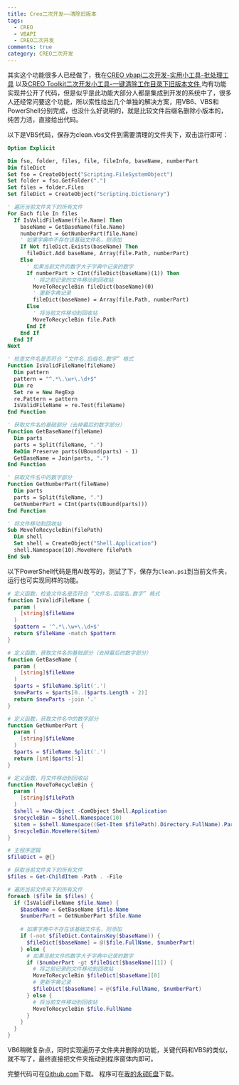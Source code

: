 ```yaml
---
title: Creo二次开发——清除旧版本
tags:
  - CREO
  - VBAPI
  - CREO二次开发
comments: true
category: CREO二次开发
---
```



其实这个功能很多人已经做了，我在<a href="https://www.hudi.site/2019/12/23/CREO%20vbapi%E4%BA%8C%E6%AC%A1%E5%BC%80%E5%8F%91-%E5%AE%9E%E7%94%A8%E5%B0%8F%E5%B7%A5%E5%85%B7-%E6%89%B9%E5%A4%84%E7%90%86%E5%B7%A5%E5%85%B7/" target="_blank">CREO vbapi二次开发-实用小工具-批处理工具</a>
以及<a href="https://www.hudi.site/2019/11/01/CREO%20Toolkit%E4%BA%8C%E6%AC%A1%E5%BC%80%E5%8F%91%E5%B0%8F%E5%B7%A5%E5%85%B7-%E4%B8%80%E9%94%AE%E6%B8%85%E9%99%A4%E5%B7%A5%E4%BD%9C%E7%9B%AE%E5%BD%95%E4%B8%8B%E6%97%A7%E7%89%88%E6%9C%AC%E6%96%87%E4%BB%B6/" target="_blank">CREO Toolkit二次开发小工具-一键清除工作目录下旧版本文件
</a>均有功能实现并公开了代码，但是似乎是此功能大部分人都是集成到开发的系统中了，很多人还经常问要这个功能，所以索性给出几个单独的解决方案，用VB6、VBS和PowerShell分别完成，也没什么好说明的，就是比较文件后缀名删除小版本的，纯苦力活，直接给出代码。

以下是VBS代码，保存为clean.vbs文件到需要清理的文件夹下，双击运行即可：

```vb
Option Explicit

Dim fso, folder, files, file, fileInfo, baseName, numberPart
Dim fileDict
Set fso = CreateObject("Scripting.FileSystemObject")
Set folder = fso.GetFolder(".")
Set files = folder.Files
Set fileDict = CreateObject("Scripting.Dictionary")

' 遍历当前文件夹下的所有文件
For Each file In files
  If IsValidFileName(file.Name) Then
    baseName = GetBaseName(file.Name)
    numberPart = GetNumberPart(file.Name)
    ' 如果字典中不存在该基础文件名，则添加
    If Not fileDict.Exists(baseName) Then
      fileDict.Add baseName, Array(file.Path, numberPart)
    Else
      ' 如果当前文件的数字大于字典中记录的数字
      If numberPart > CInt(fileDict(baseName)(1)) Then
        ' 将之前记录的文件移动到回收站
        MoveToRecycleBin fileDict(baseName)(0)
        ' 更新字典记录
        fileDict(baseName) = Array(file.Path, numberPart)
      Else
        ' 将当前文件移动到回收站
        MoveToRecycleBin file.Path
      End If
    End If
  End If
Next

' 检查文件名是否符合 “文件名.后缀名.数字” 格式
Function IsValidFileName(fileName)
  Dim pattern
  pattern = "^.*\.\w+\.\d+$"
  Dim re
  Set re = New RegExp
  re.Pattern = pattern
  IsValidFileName = re.Test(fileName)
End Function

' 获取文件名的基础部分（去掉最后的数字部分）
Function GetBaseName(fileName)
  Dim parts
  parts = Split(fileName, ".")
  ReDim Preserve parts(UBound(parts) - 1)
  GetBaseName = Join(parts, ".")
End Function

' 获取文件名中的数字部分
Function GetNumberPart(fileName)
  Dim parts
  parts = Split(fileName, ".")
  GetNumberPart = CInt(parts(UBound(parts)))
End Function

' 将文件移动到回收站
Sub MoveToRecycleBin(filePath)
  Dim shell
  Set shell = CreateObject("Shell.Application")
  shell.Namespace(10).MoveHere filePath
End Sub
```

以下PowerShell代码是用AI改写的，测试了下，保存为`Clean.ps1`到当前文件夹，运行也可实现同样的功能。

```powershell
# 定义函数，检查文件名是否符合 “文件名.后缀名.数字” 格式
function IsValidFileName {
  param (
    [string]$fileName
  )
  $pattern = '^.*\.\w+\.\d+$'
  return $fileName -match $pattern
}

# 定义函数，获取文件名的基础部分（去掉最后的数字部分）
function GetBaseName {
  param (
    [string]$fileName
  )
  $parts = $fileName.Split('.')
  $newParts = $parts[0..($parts.Length - 2)]
  return $newParts -join '.'
}

# 定义函数，获取文件名中的数字部分
function GetNumberPart {
  param (
    [string]$fileName
  )
  $parts = $fileName.Split('.')
  return [int]$parts[-1]
}

# 定义函数，将文件移动到回收站
function MoveToRecycleBin {
  param (
    [string]$filePath
  )
  $shell = New-Object -ComObject Shell.Application
  $recycleBin = $shell.Namespace(10)
  $item = $shell.Namespace((Get-Item $filePath).Directory.FullName).ParseName((Get-Item $filePath).Name)
  $recycleBin.MoveHere($item)
}

# 主程序逻辑
$fileDict = @{}

# 获取当前文件夹下的所有文件
$files = Get-ChildItem -Path . -File

# 遍历当前文件夹下的所有文件
foreach ($file in $files) {
  if (IsValidFileName $file.Name) {
    $baseName = GetBaseName $file.Name
    $numberPart = GetNumberPart $file.Name
    
    # 如果字典中不存在该基础文件名，则添加
    if (-not $fileDict.ContainsKey($baseName)) {
      $fileDict[$baseName] = @($file.FullName, $numberPart)
    } else {
      # 如果当前文件的数字大于字典中记录的数字
      if ($numberPart -gt $fileDict[$baseName][1]) {
        # 将之前记录的文件移动到回收站
        MoveToRecycleBin $fileDict[$baseName][0]
        # 更新字典记录
        $fileDict[$baseName] = @($file.FullName, $numberPart)
      } else {
        # 将当前文件移动到回收站
        MoveToRecycleBin $file.FullName
      }
    }
  }
}

```

VB6稍微复杂点，同时实现遍历子文件夹并删除的功能，关键代码和VBS的类似，就不写了，最终直接把文件夹拖动到程序窗体内即可。

完整代码可在<a href="https://github.com/slacker-HD/creo_vbapi" target="_blank">Github.com</a>下载。
程序可在<a href="http://hudi.ysepan.com" target="_blank">我的永硕E盘</a>下载。
